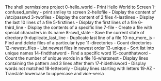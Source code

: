 The shell permissions project
0-hello_world - Print Hello World to Screen
1-confused_smiley - print smiley to screen
2-hellofile - Display the content of /etc/passwd
3-twofiles - Display the content of 2 files
4-lastlines - Display the last 10 lines of a file
5-firstlines - Display the first lines of a file
6-third_line - Display the contents of a specific line
7-file - Create a file with special characters in its name
8-cwd_state - Save the current state of directory
9-duplicate_last_line - Duplicate last line of a file
10-no_more_js - Find and delete files of a particular type
11-directories - Count directories
12-newest_files - List newest files in newest order
13-unique - Sort list into unique names
14-findthatword - Find a specific word
15-countthatword - Count the number of unique words in a file
16-whatsnext - Display lines containing the pattern and 3 lines after them
17-hidethisword - Display words not matched
18-letteronly - Display lines starting with letters
19-AZ - Translate lowercase to uppercase and vice-versa
